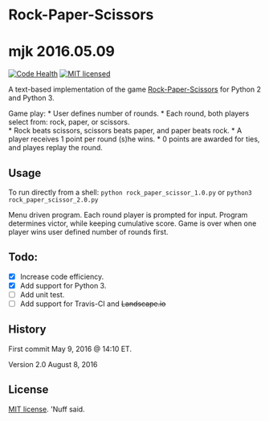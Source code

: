 # Rock-Paper-Scissors
# mjk 2016.05.09

[![Code Health](https://landscape.io/github/marshki/rock_scissor_paper/master/landscape.svg?style=flat)](https://landscape.io/github/marshki/rock_scissor_paper/master)
[![MIT licensed](https://img.shields.io/badge/license-MIT-blue.svg)](https://raw.githubusercontent.com/hyperium/hyper/master/LICENSE)
 
A text-based implementation of the game [Rock-Paper-Scissors](https://en.wikipedia.org/wiki/Rock%E2%80%93paper%E2%80%93scissors) for Python 2 and Python 3. 

Game play:
	* User defines number of rounds. 
        * Each round, both players select from: rock, paper, or scissors.  
        * Rock beats scissors, scissors beats paper, and paper beats rock. 
        * A player receives 1 point per round (s)he wins. 
        * 0 points are awarded for ties, and playes replay the round.  
        
## Usage 
To run directly from a shell: 
`python rock_paper_scissor_1.0.py` or `python3 rock_paper_scissor_2.0.py` 

Menu driven program. Each round player is prompted for input. Program determines victor, while keeping cumulative score. Game is over when one player wins user defined number of rounds first.    

## Todo: 
- [x] Increase code efficiency. 
- [x] Add support for Python 3.  
- [ ] Add unit test. 
- [ ] Add support for Travis-CI and ~~Landscape.io~~

## History 
First commit May 9, 2016 @ 14:10 ET. 

Version 2.0 August 8, 2016 

## License 
[MIT license](https://opensource.org/licenses/MIT). 'Nuff said. 
